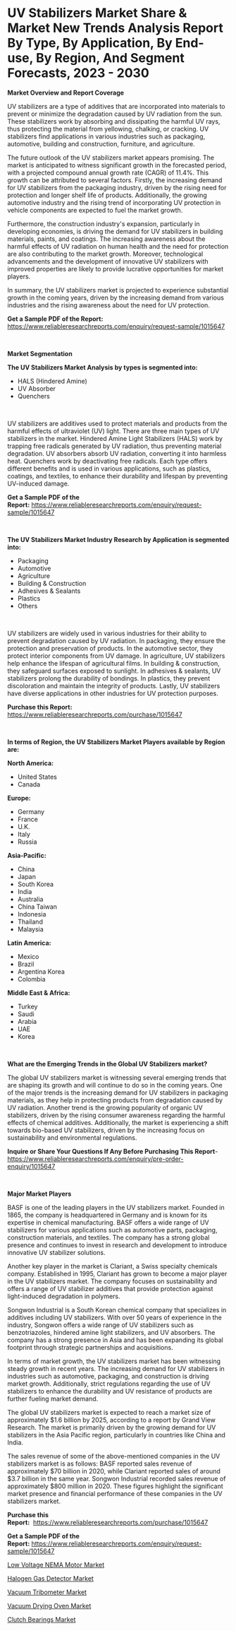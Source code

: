<p><h1>UV Stabilizers Market Share & Market New Trends Analysis Report By Type, By Application, By End-use, By Region, And Segment Forecasts, 2023 - 2030</h1></p><p><strong>Market Overview and Report Coverage</strong></p>
<p><p>UV stabilizers are a type of additives that are incorporated into materials to prevent or minimize the degradation caused by UV radiation from the sun. These stabilizers work by absorbing and dissipating the harmful UV rays, thus protecting the material from yellowing, chalking, or cracking. UV stabilizers find applications in various industries such as packaging, automotive, building and construction, furniture, and agriculture.</p><p>The future outlook of the UV stabilizers market appears promising. The market is anticipated to witness significant growth in the forecasted period, with a projected compound annual growth rate (CAGR) of 11.4%. This growth can be attributed to several factors. Firstly, the increasing demand for UV stabilizers from the packaging industry, driven by the rising need for protection and longer shelf life of products. Additionally, the growing automotive industry and the rising trend of incorporating UV protection in vehicle components are expected to fuel the market growth.</p><p>Furthermore, the construction industry's expansion, particularly in developing economies, is driving the demand for UV stabilizers in building materials, paints, and coatings. The increasing awareness about the harmful effects of UV radiation on human health and the need for protection are also contributing to the market growth. Moreover, technological advancements and the development of innovative UV stabilizers with improved properties are likely to provide lucrative opportunities for market players.</p><p>In summary, the UV stabilizers market is projected to experience substantial growth in the coming years, driven by the increasing demand from various industries and the rising awareness about the need for UV protection.</p></p>
<p><strong>Get a Sample PDF of the Report:</strong> <a href="https://www.reliableresearchreports.com/enquiry/request-sample/1015647">https://www.reliableresearchreports.com/enquiry/request-sample/1015647</a></p>
<p>&nbsp;</p>
<p><strong>Market Segmentation</strong></p>
<p><strong>The UV Stabilizers Market Analysis by types is segmented into:</strong></p>
<p><ul><li>HALS (Hindered Amine)</li><li>UV Absorber</li><li>Quenchers</li></ul></p>
<p>&nbsp;</p>
<p><p>UV stabilizers are additives used to protect materials and products from the harmful effects of ultraviolet (UV) light. There are three main types of UV stabilizers in the market. Hindered Amine Light Stabilizers (HALS) work by trapping free radicals generated by UV radiation, thus preventing material degradation. UV absorbers absorb UV radiation, converting it into harmless heat. Quenchers work by deactivating free radicals. Each type offers different benefits and is used in various applications, such as plastics, coatings, and textiles, to enhance their durability and lifespan by preventing UV-induced damage.</p></p>
<p><strong>Get a Sample PDF of the Report:</strong>&nbsp;<a href="https://www.reliableresearchreports.com/enquiry/request-sample/1015647">https://www.reliableresearchreports.com/enquiry/request-sample/1015647</a></p>
<p>&nbsp;</p>
<p><strong>The UV Stabilizers Market Industry Research by Application is segmented into:</strong></p>
<p><ul><li>Packaging</li><li>Automotive</li><li>Agriculture</li><li>Building & Construction</li><li>Adhesives & Sealants</li><li>Plastics</li><li>Others</li></ul></p>
<p>&nbsp;</p>
<p><p>UV stabilizers are widely used in various industries for their ability to prevent degradation caused by UV radiation. In packaging, they ensure the protection and preservation of products. In the automotive sector, they protect interior components from UV damage. In agriculture, UV stabilizers help enhance the lifespan of agricultural films. In building & construction, they safeguard surfaces exposed to sunlight. In adhesives & sealants, UV stabilizers prolong the durability of bondings. In plastics, they prevent discoloration and maintain the integrity of products. Lastly, UV stabilizers have diverse applications in other industries for UV protection purposes.</p></p>
<p><strong>Purchase this Report:</strong>&nbsp; <a href="https://www.reliableresearchreports.com/purchase/1015647">https://www.reliableresearchreports.com/purchase/1015647</a></p>
<p>&nbsp;</p>
<p><strong>In terms of Region, the UV Stabilizers Market Players available by Region are:</strong></p>
<p>
    <p> <strong> North America: </strong>
        <ul>
            <li>United States</li>
            <li>Canada</li>
        </ul>
        </p> 
    <p> <strong> Europe: </strong>
        <ul>
            <li>Germany</li>
            <li>France</li>
            <li>U.K.</li>
            <li>Italy</li>
            <li>Russia</li>
        </ul>
        </p> 
    <p> <strong> Asia-Pacific: </strong>
        <ul>
            <li>China</li>
            <li>Japan</li>
            <li>South Korea</li>
            <li>India</li>
            <li>Australia</li>
            <li>China Taiwan</li>
            <li>Indonesia</li>
            <li>Thailand</li>
            <li>Malaysia</li>
        </ul>
        </p> 
    <p> <strong> Latin America: </strong>
        <ul>
            <li>Mexico</li>
            <li>Brazil</li>
            <li>Argentina Korea</li>
            <li>Colombia</li>
        </ul>
        </p> 
    <p> <strong> Middle East & Africa: </strong>
        <ul>
            <li>Turkey</li>
            <li>Saudi</li>
            <li>Arabia</li>
            <li>UAE</li>
            <li>Korea</li>
        </ul>
    </p>
    </p>
<p>&nbsp;</p>
<p><strong>What are the Emerging Trends in the Global UV Stabilizers market?</strong></p>
<p><p>The global UV stabilizers market is witnessing several emerging trends that are shaping its growth and will continue to do so in the coming years. One of the major trends is the increasing demand for UV stabilizers in packaging materials, as they help in protecting products from degradation caused by UV radiation. Another trend is the growing popularity of organic UV stabilizers, driven by the rising consumer awareness regarding the harmful effects of chemical additives. Additionally, the market is experiencing a shift towards bio-based UV stabilizers, driven by the increasing focus on sustainability and environmental regulations.</p></p>
<p><strong>Inquire or Share Your Questions If Any Before Purchasing This Report</strong>- <a href="https://www.reliableresearchreports.com/enquiry/pre-order-enquiry/1015647">https://www.reliableresearchreports.com/enquiry/pre-order-enquiry/1015647</a></p>
<p>&nbsp;</p>
<p><strong>Major Market Players</strong></p>
<p><p>BASF is one of the leading players in the UV stabilizers market. Founded in 1865, the company is headquartered in Germany and is known for its expertise in chemical manufacturing. BASF offers a wide range of UV stabilizers for various applications such as automotive parts, packaging, construction materials, and textiles. The company has a strong global presence and continues to invest in research and development to introduce innovative UV stabilizer solutions.</p><p>Another key player in the market is Clariant, a Swiss specialty chemicals company. Established in 1995, Clariant has grown to become a major player in the UV stabilizers market. The company focuses on sustainability and offers a range of UV stabilizer additives that provide protection against light-induced degradation in polymers.</p><p>Songwon Industrial is a South Korean chemical company that specializes in additives including UV stabilizers. With over 50 years of experience in the industry, Songwon offers a wide range of UV stabilizers such as benzotriazoles, hindered amine light stabilizers, and UV absorbers. The company has a strong presence in Asia and has been expanding its global footprint through strategic partnerships and acquisitions.</p><p>In terms of market growth, the UV stabilizers market has been witnessing steady growth in recent years. The increasing demand for UV stabilizers in industries such as automotive, packaging, and construction is driving market growth. Additionally, strict regulations regarding the use of UV stabilizers to enhance the durability and UV resistance of products are further fueling market demand.</p><p>The global UV stabilizers market is expected to reach a market size of approximately $1.6 billion by 2025, according to a report by Grand View Research. The market is primarily driven by the growing demand for UV stabilizers in the Asia Pacific region, particularly in countries like China and India.</p><p>The sales revenue of some of the above-mentioned companies in the UV stabilizers market is as follows: BASF reported sales revenue of approximately $70 billion in 2020, while Clariant reported sales of around $3.7 billion in the same year. Songwon Industrial recorded sales revenue of approximately $800 million in 2020. These figures highlight the significant market presence and financial performance of these companies in the UV stabilizers market.</p></p>
<p><strong>Purchase this Report:</strong>&nbsp;&nbsp;<a href="https://www.reliableresearchreports.com/purchase/1015647">https://www.reliableresearchreports.com/purchase/1015647</a></p>
<p></p>
<p><strong>Get a Sample PDF of the Report:</strong>&nbsp;<a href="https://www.reliableresearchreports.com/enquiry/request-sample/1015647">https://www.reliableresearchreports.com/enquiry/request-sample/1015647</a></p>
<p><p><a href="https://medium.com/@jacesipes1996/low-voltage-nema-motor-market-analysis-and-sze-forecasted-for-period-from-2023-to-2030-fb97d2443577">Low Voltage NEMA Motor Market</a></p><p><a href="https://medium.com/@lylaberge1964/halogen-gas-detector-market-size-cagr-trends-2024-2030-708dd341a02e">Halogen Gas Detector Market</a></p><p><a href="https://medium.com/@ikeschumm/vacuum-tribometer-market-furnishes-information-on-market-share-market-trends-and-market-growth-334f4babc3d0">Vacuum Tribometer Market</a></p><p><a href="https://medium.com/@beaugrant15/vacuum-drying-oven-market-comprehensive-assessment-by-type-application-and-geography-f22e3596fcb0">Vacuum Drying Oven Market</a></p><p><a href="https://medium.com/@henrykihn/analyzing-clutch-bearings-market-global-industry-perspective-and-forecast-2023-to-2030-e81ed21417d6">Clutch Bearings Market</a></p></p>